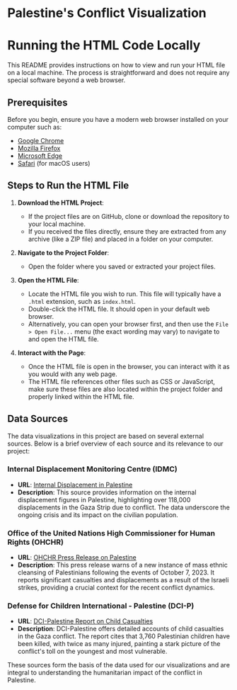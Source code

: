 # Palestine's Conflict Visualization

# Running the HTML Code Locally

This README provides instructions on how to view and run your HTML file on a local machine. The process is straightforward and does not require any special software beyond a web browser.

## Prerequisites

Before you begin, ensure you have a modern web browser installed on your computer such as:

- [Google Chrome](https://www.google.com/chrome/)
- [Mozilla Firefox](https://www.mozilla.org/firefox/new/)
- [Microsoft Edge](https://www.microsoft.com/edge)
- [Safari](https://www.apple.com/safari/) (for macOS users)

## Steps to Run the HTML File

1. **Download the HTML Project**: 
    - If the project files are on GitHub, clone or download the repository to your local machine.
    - If you received the files directly, ensure they are extracted from any archive (like a ZIP file) and placed in a folder on your computer.

2. **Navigate to the Project Folder**: 
    - Open the folder where you saved or extracted your project files.

3. **Open the HTML File**:
    - Locate the HTML file you wish to run. This file will typically have a `.html` extension, such as `index.html`.
    - Double-click the HTML file. It should open in your default web browser.
    - Alternatively, you can open your browser first, and then use the `File > Open File...` menu (the exact wording may vary) to navigate to and open the HTML file.

4. **Interact with the Page**: 
    - Once the HTML file is open in the browser, you can interact with it as you would with any web page.
    - The HTML file references other files such as CSS or JavaScript, make sure these files are also located within the project folder and properly linked within the HTML file.

## Data Sources

The data visualizations in this project are based on several external sources. Below is a brief overview of each source and its relevance to our project:

### Internal Displacement Monitoring Centre (IDMC)
- **URL**: [Internal Displacement in Palestine](https://www.internal-displacement.org/countries/palestine#:~:text=There%20were%20more%20than%20118%2C000,conflict%20in%20the%20Gaza%20Strip)
- **Description**: This source provides information on the internal displacement figures in Palestine, highlighting over 118,000 displacements in the Gaza Strip due to conflict. The data underscore the ongoing crisis and its impact on the civilian population.

### Office of the United Nations High Commissioner for Human Rights (OHCHR)
- **URL**: [OHCHR Press Release on Palestine](https://www.ohchr.org/en/press-releases/2023/10/un-expert-warns-new-instance-mass-ethnic-cleansing-palestinians-calls#:~:text=Since%207%20October%202023%2C%20more,result%20of%20the%20Israeli%20strikes)
- **Description**: This press release warns of a new instance of mass ethnic cleansing of Palestinians following the events of October 7, 2023. It reports significant casualties and displacements as a result of the Israeli strikes, providing a crucial context for the recent conflict dynamics.

### Defense for Children International - Palestine (DCI-P)
- **URL**: [DCI-Palestine Report on Child Casualties](https://www.dci-palestine.org/3_760_palestinian_children_killed_twice_as_many_injured_in_gaza)
- **Description**: DCI-Palestine offers detailed accounts of child casualties in the Gaza conflict. The report cites that 3,760 Palestinian children have been killed, with twice as many injured, painting a stark picture of the conflict's toll on the youngest and most vulnerable.

These sources form the basis of the data used for our visualizations and are integral to understanding the humanitarian impact of the conflict in Palestine.


